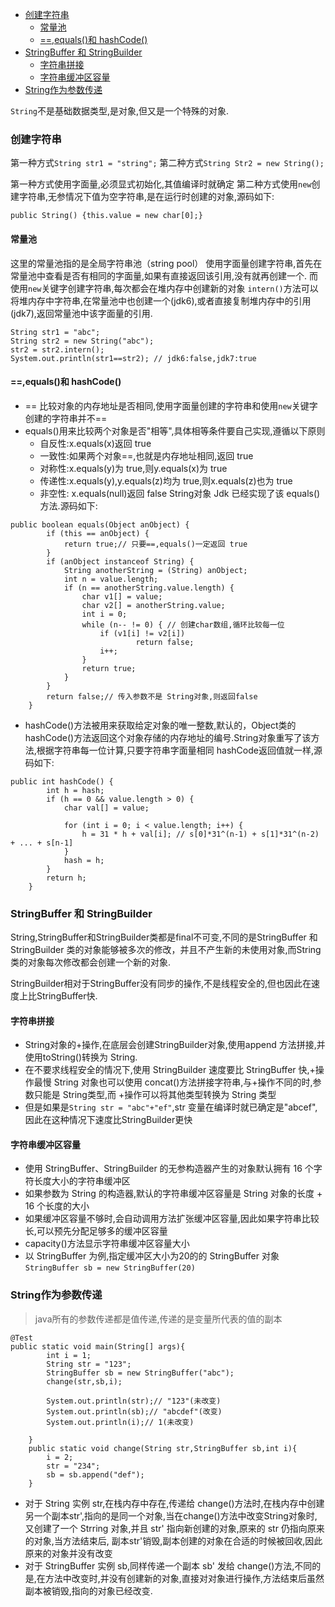 

<!-- toc orderedList:0 depthFrom:1 depthTo:6 -->

* [创建字符串](#创建字符串)
  * [常量池](#常量池)
  * [==,equals()和 hashCode()](#equals和-hashcode)
* [StringBuffer 和 StringBuilder](#stringbuffer-和-stringbuilder)
  * [字符串拼接](#字符串拼接)
  * [字符串缓冲区容量](#字符串缓冲区容量)
* [String作为参数传递](#string作为参数传递)

<!-- tocstop -->


`String`不是基础数据类型,是对象,但又是一个特殊的对象.

### 创建字符串

第一种方式`String str1 = "string";`
第二种方式`String Str2 = new String();`

第一种方式使用字面量,必须显式初始化,其值编译时就确定
第二种方式使用`new`创建字符串,无参情况下值为空字符串,是在运行时创建的对象,源码如下:
```
public String() {this.value = new char[0];}
```

#### 常量池
这里的常量池指的是全局字符串池（string pool）
使用字面量创建字符串,首先在常量池中查看是否有相同的字面量,如果有直接返回该引用,没有就再创建一个.
而使用`new`关键字创建字符串,每次都会在堆内存中创建新的对象
`intern()`方法可以将堆内存中字符串,在常量池中也创建一个(jdk6),或者直接复制堆内存中的引用(jdk7),返回常量池中该字面量的引用.
```
String str1 = "abc";
String str2 = new String("abc");
str2 = str2.intern();
System.out.println(str1==str2); // jdk6:false,jdk7:true
```

#### ==,equals()和 hashCode()

- == 比较对象的内存地址是否相同,使用字面量创建的字符串和使用`new`关键字创建的字符串并不==
- equals()用来比较两个对象是否"相等",具体相等条件要自己实现,遵循以下原则
  - 自反性:x.equals(x)返回 true
  - 一致性:如果两个对象==,也就是内存地址相同,返回 true
  - 对称性:x.equals(y)为 true,则y.equals(x)为 true
  - 传递性:x.equals(y),y.equals(z)均为 true,则x.equals(z)也为 true
  - 非空性: x.equals(null)返回 false
String对象 Jdk 已经实现了该 equals()方法.源码如下:
```
public boolean equals(Object anObject) {
        if (this == anObject) {
            return true;// 只要==,equals()一定返回 true
        }
        if (anObject instanceof String) {
            String anotherString = (String) anObject;
            int n = value.length;
            if (n == anotherString.value.length) {
                char v1[] = value;
                char v2[] = anotherString.value;
                int i = 0;
                while (n-- != 0) { // 创建char数组,循环比较每一位
                    if (v1[i] != v2[i])
                            return false;
                    i++;
                }
                return true;
            }
        }
        return false;// 传入参数不是 String对象,则返回false
    }
```
- hashCode()方法被用来获取给定对象的唯一整数,默认的，Object类的hashCode()方法返回这个对象存储的内存地址的编号.String对象重写了该方法,根据字符串每一位计算,只要字符串字面量相同 hashCode返回值就一样,源码如下:
```
public int hashCode() {
        int h = hash;
        if (h == 0 && value.length > 0) {
            char val[] = value;

            for (int i = 0; i < value.length; i++) {
                h = 31 * h + val[i]; // s[0]*31^(n-1) + s[1]*31^(n-2) + ... + s[n-1]
            }
            hash = h;
        }
        return h;
    }
```
### StringBuffer 和 StringBuilder

String,StringBuffer和StringBuilder类都是final不可变,不同的是StringBuffer 和 StringBuilder 类的对象能够被多次的修改，并且不产生新的未使用对象,而String 类的对象每次修改都会创建一个新的对象.

StringBuilder相对于StringBuffer没有同步的操作,不是线程安全的,但也因此在速度上比StringBuffer快.

#### 字符串拼接
- String对象的+操作,在底层会创建StringBuilder对象,使用append 方法拼接,并使用toString()转换为 String.
- 在不要求线程安全的情况下,使用 StringBuilder 速度要比 StringBuffer 快,+操作最慢
String 对象也可以使用 concat()方法拼接字符串,与+操作不同的时,参数只能是 String类型,而 +操作可以将其他类型转换为 String 类型
- 但是如果是`String str = "abc"+"ef"`,str 变量在编译时就已确定是"abcef",因此在这种情况下速度比StringBuilder更快

#### 字符串缓冲区容量
- 使用 StringBuffer、StringBuilder 的无参构造器产生的对象默认拥有 16 个字符长度大小的字符串缓冲区
- 如果参数为 String 的构造器,默认的字符串缓冲区容量是 String 对象的长度 + 16 个长度的大小
- 如果缓冲区容量不够时,会自动调用方法扩张缓冲区容量,因此如果字符串比较长,可以预先分配足够多的缓冲区容量
- capacity()方法显示字符串缓冲区容量大小
- 以 StringBuffer 为例,指定缓冲区大小为20的的 StringBuffer 对象`StringBuffer sb = new StringBuffer(20)`

### String作为参数传递

> java所有的参数传递都是值传递,传递的是变量所代表的值的副本

```
@Test
public static void main(String[] args){
        int i = 1;
        String str = "123";
        StringBuffer sb = new StringBuffer("abc");
        change(str,sb,i);

        System.out.println(str);// "123"(未改变)
        System.out.println(sb);// "abcdef"(改变)
        System.out.println(i);// 1(未改变)

    }
    public static void change(String str,StringBuffer sb,int i){
        i = 2;
        str = "234";
        sb = sb.append("def");
    }
```

- 对于 String 实例 str,在栈内存中存在,传递给 change()方法时,在栈内存中创建另一个副本str',指向的是同一个对象,当在change()方法中改变String对象时,又创建了一个 Strring 对象,并且 str' 指向新创建的对象,原来的 str 仍指向原来的对象,当方法结束后, 副本str'销毁,副本创建的对象在合适的时候被回收,因此原来的对象并没有改变
- 对于 StringBuffer 实例 sb,同样传递一个副本 sb' 发给 change()方法,不同的是,在方法中改变时,并没有创建新的对象,直接对对象进行操作,方法结束后虽然副本被销毁,指向的对象已经改变.
